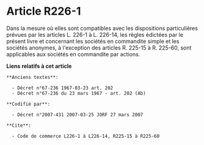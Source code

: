 # Article R226-1

Dans la mesure où elles sont compatibles avec les dispositions particulières prévues par les articles L. 226-1 à L. 226-14,
les règles édictées par le présent livre et concernant les sociétés en commandite simple et les sociétés anonymes, à
l'exception des articles R. 225-15 à R. 225-60, sont applicables aux sociétés en commandite par actions.

**Liens relatifs à cet article**

	**Anciens textes**:

	  - Décret n°67-236 1967-03-23 art. 202
	  - Décret n°67-236 du 23 mars 1967 - art. 202 (Ab)

	**Codifié par**:

	  - Décret n°2007-431 2007-03-25 JORF 27 mars 2007

	**Cite**:

	  - Code de commerce L226-1 à L226-14, R225-15 à R225-60
